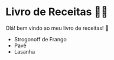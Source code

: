# Livro de Receitas :man_cook:

Olá! bem vindo ao meu livro de receitas! :wave:

- Strogonoff de Frango
- Pavê
- Lasanha

